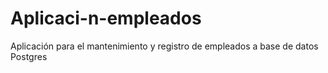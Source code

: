 # Aplicaci-n-empleados
Aplicación para el mantenimiento y registro de empleados a base de datos Postgres
